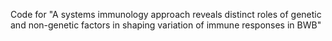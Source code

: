 Code for "A systems immunology approach reveals distinct roles of genetic and non-genetic factors in shaping variation of immune responses in BWB"
